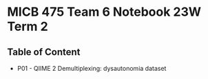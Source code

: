 # MICB 475 Team 6 Notebook 23W Term 2 


## Table of Content
  * P01 - QIIME 2 Demultiplexing: dysautonomia dataset 

